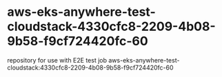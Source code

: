 # aws-eks-anywhere-test-cloudstack-4330cfc8-2209-4b08-9b58-f9cf724420fc-60
repository for use with E2E test job aws-eks-anywhere-test-cloudstack:4330cfc8-2209-4b08-9b58-f9cf724420fc-60
